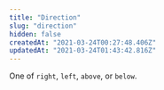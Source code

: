 ```yaml
---
title: "Direction"
slug: "direction"
hidden: false
createdAt: "2021-03-24T00:27:48.406Z"
updatedAt: "2021-03-24T01:43:42.816Z"
---
```

One of `right`, `left`, `above`, or `below`.